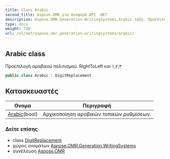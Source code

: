 ```yaml
---
title: Class Arabic
second_title: Aspose.OMR για Αναφορά API .NET
description: Aspose.OMR.Generation.WritingSystems.Arabic τάξη. Προεπιλογή αραβικού πολιτισμού. RightToLeft και ١٢٣
type: docs
weight: 720
url: /el/net/aspose.omr.generation.writingsystems/arabic/
---
```

## Arabic class

Προεπιλογή αραβικού πολιτισμού. RightToLeft και ١,٢,٣

```csharp
public class Arabic : DigitReplacement
```

## Κατασκευαστές

| Ονομα | Περιγραφή |
| --- | --- |
| [Arabic](arabic/)(bool) | Αρχικοποίηση αραβικών τοπικών ρυθμίσεων. |

### Δείτε επίσης

* class [DigitReplacement](../digitreplacement/)
* χώρος ονομάτων [Aspose.OMR.Generation.WritingSystems](../../aspose.omr.generation.writingsystems/)
* συνέλευση [Aspose.OMR](../../)


